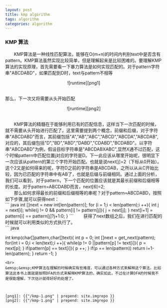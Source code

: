 ```yaml
---
layout: post
title: kmp algorithm
tags: algorithm
categories: algorithm
---
```

### KMP 算法
&emsp;&emsp;KMP算法是一种线性匹配算法，能够在O(m+n)的时间内判别text中是否含有pattern。KMP算法虽然实现比较简单，但是理解起来是比较困难的。要理解KMP算法的实现原理，首先需要看一下暴力算法是如何实现匹配的。对于pattern字符串"ABCDABD"，如果匹配到D时，text与pattern不相等<br>
<p align="center">
![runtime][png1]
</p>
<br> 那么，下一次又将需要从头开始匹配 <br>
<p align="center">
![runtime][png2]
</p>
<br>
&emsp;&emsp;KMP算法的精髓在于能够利用已有的匹配信息，这样当下一次匹配的时候，就不需要从头开始进行匹配了。这里需要提到两个概念，前缀和后缀，对于字符串"ABCDABD"而言，其前缀包括"A","AB","ABC","ABCD","ABCDA","ABCDAB",对应的，其后缀包括"D","BD","ABD","DABD","CDABD","BCDABD"。以字符串"ABCDABD"为例，假设目标字符串是"ABCDABXABC",显然X通不过匹配，这个时候pattern中匹配位置j对应的字符是D。下一此应该从哪里开始呢，很明显下一次应该从pattern的第三个字符开始匹配。也就是说next[j]=2（下标从0开始）。这个2又是如何得来的呢，字符D之前的字符串是ABCDAB，之所以从从C开始比较，因为已匹配的字符串中有AB了，也就是后缀与前缀相同。通过上面的分析，我们可以看到，对于pattern，下一个匹配的位置应该就是其最长前缀和后缀相等的长度。对于pattern=ABCDABD而言，next[6]=2;<br>
&emsp;&emsp;那么如何求得最长的前缀和后缀相等的串呢？对于pattern=ABCDABD，按照如下步骤,就可以获得next：<br>
``` java
int []next = new int[len(pattern)];
for (i = 1;i < len(pattern);i ++){
    int j = next[i];
    while(j != 0 && pattern[i] != pattern[j]){
        j = next[j];
    }
    next[i+1] = pattern[i] == pattern[j]?j+1:0;
}
```
&emsp;&emsp;获得了next数组之后，我们在进行匹配的时候就可以利用类似的方式执行了。<br>
``` java

int kmp(char[]pattern,char[]text){
    int p = 0;
    int []next = get_next(pattern);
    for(int i = 0;i < len(text);i ++){
        while(p != 0 ||pattern[p] != text[i]){
            p = next[p];
        }
        if(pattern[p] == text[i]){
            p ++;
        }
        if(p == len(pattern)) return i+1-len(pattern);
    }
    return -1;
}

```
<br>
&emsp;&emsp;KMP算法在理解的时候确实有些难度，可以通过各种方式来解释这个算法，比如算法这本书上面就是按照DFA的方式来解释KMP算法的，确实如此，不过在计算DFA的时候我不是很能理解，下次估计就得好好的处理了。



[png1]: {{"/kmp-1.png" | prepend: site.imgrepo }}
[png2]: {{"/kmp-1.png" | prepend: site.imgrepo }}